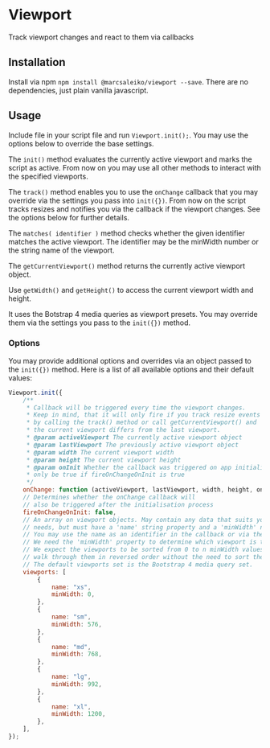 # Viewport
Track viewport changes and react to them via callbacks

## Installation

Install via npm `npm install @marcsaleiko/viewport --save`. There are no dependencies, just plain vanilla javascript.

## Usage
Include file in your script file and run `Viewport.init();`. You may use the options below to 
override the base settings.

The `init()` method evaluates the currently active viewport and marks the script as active. From
now on you may use all other methods to interact with the specified viewports.

The `track()` method enables you to use the `onChange` callback that you may override 
via the settings you pass into `init({})`. From now on the script tracks resizes and 
notifies you via the callback if the viewport changes. See the options below 
for further details.

The `matches( identifier )` method checks whether the given identifier matches the active 
viewport. The identifier may be the minWidth number or the string name of the viewport.

The `getCurrentViewport()` method returns the currently active viewport object.

Use `getWidth()` and `getHeight()` to access the current viewport width and height.

It uses the Botstrap 4 media queries as viewport presets. You may override them via the 
settings you pass to the `init({})` method.

### Options

You may provide additional options and overrides via an object passed to the `init({})` 
method. Here is a list of all available options and their default values:

```javascript
Viewport.init({
    /**
     * Callback will be triggered every time the viewport changes.
     * Keep in mind, that it will only fire if you track resize events
     * by calling the track() method or call getCurrentViewport() and
     * the current viewport differs from the last viewport.
     * @param activeViewport The currently active viewport object
     * @param lastViewport The previously active viewport object
     * @param width The current viewport width
     * @param height The current viewport height
     * @param onInit Whether the callback was triggered on app initialisation. Will
     * only be true if fireOnChangeOnInit is true
     */
    onChange: function (activeViewport, lastViewport, width, height, onInit) {},
    // Determines whether the onChange callback will
    // also be triggered after the initialisation process
    fireOnChangeOnInit: false,
    // An array on viewport objects. May contain any data that suits your
    // needs, but must have a 'name' string property and a 'minWidth' number property
    // You may use the name as an identifier in the callback or via the matches() method.
    // We need the 'minWidth' property to determine which viewport is the active viewport.
    // We expect the viewports to be sorted from 0 to n minWidth values so we can easily
    // walk through them in reversed order without the need to sort them.
    // The default viewports set is the Bootstrap 4 media query set.
    viewports: [
        {
            name: "xs",
            minWidth: 0,
        },
        {
            name: "sm",
            minWidth: 576,
        },
        {
            name: "md",
            minWidth: 768,
        },
        {
            name: "lg",
            minWidth: 992,
        },
        {
            name: "xl",
            minWidth: 1200,
        },
    ],
});
```